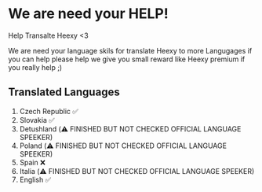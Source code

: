 # We are need your HELP!
Help Transalte Heexy &lt;3

We are need your language skils for translate Heexy to more Langugages if you can help please help we give you small reward like Heexy premium if you really help ;)

## Translated Languages

1. Czech Republic ✅
2. Slovakia ✅
3. Detushland (⚠️ FINISHED BUT NOT CHECKED OFFICIAL LANGUAGE SPEEKER)
4. Poland (⚠️ FINISHED BUT NOT CHECKED OFFICIAL LANGUAGE SPEEKER)
5. Spain ❌
6. Italia (⚠️ FINISHED BUT NOT CHECKED OFFICIAL LANGUAGE SPEEKER)
7. English ✅   

<img src="https://i.natgeofe.com/k/05fcf5e6-634f-46c3-bce8-605f1c84c947/1900x1068_herolead_countries_4x3.jpg" style="border-radius: 10px;" alt="" /> 
